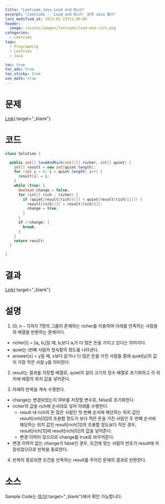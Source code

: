 ```yaml
---
title: "Leetcode Java Loud and Rich"
excerpt: "Leetcode - 'Loud and Rich' 문제 Java 풀이"
last_modified_at: 2023-02-23T21:00:00
header:
  image: /assets/images/leetcode/loud-and-rich.png
categories:
  - Leetcode
tags:
  - Programming
  - Leetcode
  - Java

toc: true
toc_ads: true
toc_sticky: true
use_math: true
---
```

# 문제
[Link](https://leetcode.com/problems/loud-and-rich){:target="_blank"}

# 코드
```java
class Solution {

  public int[] loudAndRich(int[][] richer, int[] quiet) {
    int[] result = new int[quiet.length];
    for (int i = 0; i < quiet.length; i++) {
      result[i] = i;
    }
    while (true) {
      boolean change = false;
      for (int[] rich : richer) {
        if (quiet[result[rich[0]]] < quiet[result[rich[1]]]) {
          result[rich[1]] = result[rich[0]];
          change = true;
        }
      }
      if (!change) {
        break;
      }
    }
    return result;
  }

}
```

# 결과
[Link](https://leetcode.com/problems/loud-and-rich/submissions/903510331/){:target="_blank"}

# 설명
1. [0, $n - 1$]까지 7명의 그룹이 존재하는 richer를 이용하여 아래를 만족하는 사람들의 배열을 반환하는 문제이다.
- richer[i] = [a<sub>i</sub>, b<sub>i</sub>]일 때, b<sub>i</sub>보다 a<sub>i</sub>가 더 많은 돈을 가지고 있다는 의미이다.
- quiet는 i번째 사람의 정숙함의 정도를 나타낸다.
- answer[x] = y일 때, x보다 같거나 더 많은 돈을 가진 사람들 중에 quiet[y]의 값이 가장 작은 사람 y를 의미한다.

2. result는 결과를 저장할 배열로, quiet의 길이 크기의 정수 배열로 초기화하고 각 위치에 배열의 위치 값을 넣어준다.

3. 아래의 반복을 계속 수행한다.
- change는 변경되었는지 여부를 저장할 변수로, false로 초기화한다.
- richer의 값을 rich에 순서대로 넣어 아래를 수행한다.
  - result 내 rich의 돈 많은 사람인 첫 번째 순서에 해당하는 위치 값인 result[rich[0]]의 조용함 정도가 보다 적은 돈을 가진 사람인 두 번째 순서에 해당하는 위치 값인 result[rich[1]]의 조용함 정도보다 작은 경우, result[rich[1]]에 result[rich[0]]의 값을 넣어준다.
  - 변경 이력이 있으므로 change를 true로 바꾸어준다.
- 변경 이력이 없는 change가 false인 경우, 조건에 맞는 사람의 번호가 result에 저장되었으므로 반복을 종료한다.

4. 반복이 종료되면 조건을 만족하는 result를 주어진 문제의 결과로 반환한다.

# 소스
Sample Code는 [여기](https://github.com/GracefulSoul/leetcode/blob/master/src/main/java/gracefulsoul/problems/LoudAndRich.java){:target="_blank"}에서 확인 가능합니다.